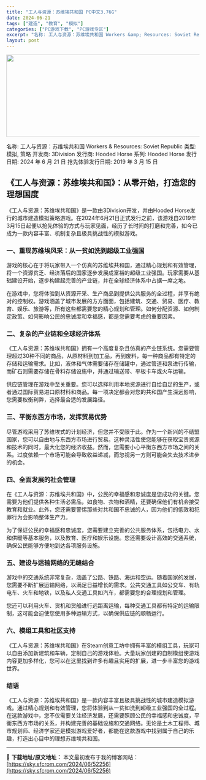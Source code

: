 ```yaml
---
title: "工人与资源：苏维埃共和国 PC中文3.76G"
date: 2024-06-21
tags: ["建造", "教育", "模拟"]
categories: ["PC游戏下载", "PC游戏专区"]
excerpt: "名称: 工人与资源：苏维埃共和国 Workers &amp; Resources: Soviet Republic 类型: 模拟, 策略 开发商: 3Division 发行商: Hooded Horse 系列: Hooded Horse 发行日期: 2024 年 6 月 21 日 抢先体验发行日期:&hellip;"
layout: post
---
```


<img class="aligncenter size-full wp-image-52257" src="https://sky.sfcrom.com/wp-content/uploads/2024/06/2024062100023112.webp" alt="" width="660" height="215" />

名称: 工人与资源：苏维埃共和国 Workers &amp; Resources: Soviet Republic
类型: 模拟, 策略
开发商: 3Division
发行商: Hooded Horse
系列: Hooded Horse
发行日期: 2024 年 6 月 21 日
抢先体验发行日期: 2019 年 3 月 15 日
<h2>《工人与资源：苏维埃共和国》：从零开始，打造您的理想国度</h2>
《工人与资源：苏维埃共和国》是一款由3Division开发，并由Hooded Horse发行的城市建造模拟策略游戏。在2024年6月21日正式发行之前，该游戏自2019年3月15日起便以抢先体验的方式与玩家见面，经历了长时间的打磨和完善，如今已成为一款内容丰富、机制复杂且极具挑战性的模拟游戏。
<h3>一、重现苏维埃风采：从一贫如洗到超级工业强国</h3>
游戏的核心在于将玩家带入一个仿真的苏维埃共和国，通过精心规划和有效管理，将一个资源贫乏、经济落后的国家逐步发展成富裕的超级工业强国。玩家需要从基础建设开始，逐步构建起完善的产业链，并在全球经济体系中占据一席之地。

在游戏中，您将体验到从资源开采、生产商品到提供公共服务的全过程，并享有绝对的控制权。游戏涵盖了城市发展的方方面面，包括建筑、交通、贸易、医疗、教育、娱乐、旅游等，所有这些都需要您的精心规划和管理。如何分配资源、如何制定政策、如何影响公民的忠诚度和幸福感，都是您需要考虑的重要因素。
<h3>二、复杂的产业链和全球经济体系</h3>
《工人与资源：苏维埃共和国》拥有一个高度复杂且仿真的产业链系统。您需要管理超过30种不同的商品，从原材料到加工品，再到废料，每一种商品都有特定的存储和运输需求。比如，液体和气体需要储存在储罐中，通过管道和泵进行传输，而矿石则需要存储在骨料存储设施中，并通过输送带、平板卡车或火车运输。

供应链管理在游戏中至关重要。您可以选择利用本地资源进行自给自足的生产，或者通过国际贸易进口原材料和商品。每一项决定都会对您的共和国产生深远影响，您需要权衡利弊，选择最合适的发展路径。
<h3>三、平衡东西方市场，发挥贸易优势</h3>
尽管游戏采用了苏维埃式的计划经济，但您并不受限于此。作为一个新兴的不结盟国家，您可以自由地与东西方市场进行贸易。这种灵活性使您能够在获取宝贵资源和技术的同时，最大化您的经济收益。然而，您需要小心平衡东西方市场之间的关系。过度依赖一个市场可能会导致收益递减，而忽视另一方则可能会失去技术进步的机会。
<h3>四、全面发展的社会管理</h3>
在《工人与资源：苏维埃共和国》中，公民的幸福感和忠诚度是您成功的关键。您需要为他们提供各种生活必需品，如食物、衣物和酒精，还要确保他们有机会接受教育和就业。此外，您还需要警惕那些对共和国不忠诚的人，因为他们的低效和犯罪行为会影响整体生产力。

为了保证公民的幸福感和忠诚度，您需要建立完善的公共服务体系，包括电力、水和供暖等基本服务，以及教育、医疗和娱乐设施。您还需要设计高效的交通系统，确保公民能够方便地到达各项服务设施。
<h3>五、建设与运输网络的无缝结合</h3>
游戏中的交通系统非常复杂，涵盖了公路、铁路、海运和空运。随着国家的发展，您需要不断扩展运输网络，以满足日益增长的需求。公共交通工具如公交车、有轨电车、火车和地铁，以及私人交通工具如汽车，都需要您的合理规划和管理。

您还可以利用火车、货机和货船进行远距离运输，每种交通工具都有特定的运输限制，这可能会迫使您使用多种运输方式，以确保供应链的顺畅运行。
<h3>六、模组工具和社区支持</h3>
《工人与资源：苏维埃共和国》在Steam创意工坊中拥有丰富的模组工具，玩家可以自由添加新建筑和车辆，定制自己的游戏体验。大量玩家创建的自制模组使游戏内容更加多样化，您可以在这里找到许多有趣且实用的扩展，进一步丰富您的游戏世界。
<h3>结语</h3>
《工人与资源：苏维埃共和国》是一款内容丰富且极具挑战性的城市建造模拟游戏。通过精心规划和有效管理，您将体验到从一贫如洗到超级工业强国的全过程。在这款游戏中，您不仅需要关注经济发展，还需要照顾公民的幸福感和忠诚度，平衡东西方市场的关系，并构建完善的基础设施和交通网络。无论是土木工程师、城市规划师、经济学家还是模拟游戏爱好者，都能在这款游戏中找到属于自己的乐趣，打造出心目中的理想苏维埃共和国。

---
📖 **下载地址/原文地址：** 本文最初发布于我的博客网站：[https://sky.sfcrom.com/2024/06/52256](https://sky.sfcrom.com/2024/06/52256)
